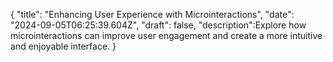 
{
  "title": "Enhancing User Experience with Microinteractions",
  "date": "2024-09-05T06:25:39.604Z",
  "draft": false,
  "description":Explore how microinteractions can improve user engagement and create a more intuitive and enjoyable interface.
}
        